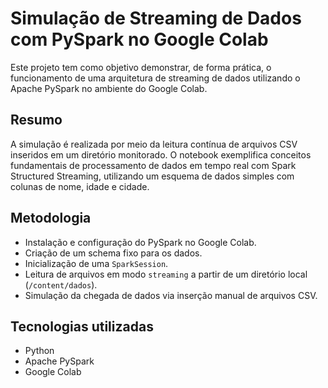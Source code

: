 # Simulação de Streaming de Dados com PySpark no Google Colab

Este projeto tem como objetivo demonstrar, de forma prática, o funcionamento de uma arquitetura de streaming de dados utilizando o Apache PySpark no ambiente do Google Colab.

## Resumo

A simulação é realizada por meio da leitura contínua de arquivos CSV inseridos em um diretório monitorado. O notebook exemplifica conceitos fundamentais de processamento de dados em tempo real com Spark Structured Streaming, utilizando um esquema de dados simples com colunas de nome, idade e cidade.

## Metodologia

- Instalação e configuração do PySpark no Google Colab.
- Criação de um schema fixo para os dados.
- Inicialização de uma `SparkSession`.
- Leitura de arquivos em modo `streaming` a partir de um diretório local (`/content/dados`).
- Simulação da chegada de dados via inserção manual de arquivos CSV.

## Tecnologias utilizadas

- Python
- Apache PySpark
- Google Colab
